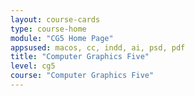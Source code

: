 ```yaml
---
layout: course-cards
type: course-home
module: "CG5 Home Page"
appsused: macos, cc, indd, ai, psd, pdf
title: "Computer Graphics Five"
level: cg5
course: "Computer Graphics Five"
---
```

